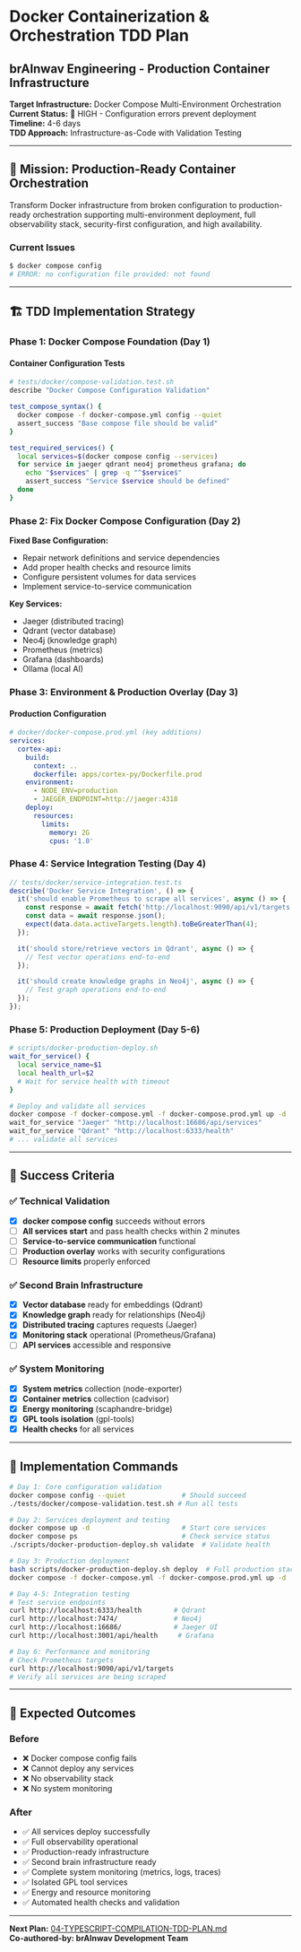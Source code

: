 # Docker Containerization & Orchestration TDD Plan

## brAInwav Engineering - Production Container Infrastructure

**Target Infrastructure:** Docker Compose Multi-Environment Orchestration  
**Current Status:** 🚨 HIGH - Configuration errors prevent deployment  
**Timeline:** 4-6 days  
**TDD Approach:** Infrastructure-as-Code with Validation Testing  

---

## 🎯 Mission: Production-Ready Container Orchestration

Transform Docker infrastructure from broken configuration to production-ready orchestration supporting multi-environment deployment, full observability stack, security-first configuration, and high availability.

### Current Issues

```bash
$ docker compose config
# ERROR: no configuration file provided: not found
```

---

## 🏗️ TDD Implementation Strategy

### Phase 1: Docker Compose Foundation (Day 1)

#### Container Configuration Tests

```bash
# tests/docker/compose-validation.test.sh
describe "Docker Compose Configuration Validation"

test_compose_syntax() {
  docker compose -f docker-compose.yml config --quiet
  assert_success "Base compose file should be valid"
}

test_required_services() {
  local services=$(docker compose config --services)
  for service in jaeger qdrant neo4j prometheus grafana; do
    echo "$services" | grep -q "^$service$"
    assert_success "Service $service should be defined"
  done
}
```

### Phase 2: Fix Docker Compose Configuration (Day 2)

**Fixed Base Configuration:**

- Repair network definitions and service dependencies
- Add proper health checks and resource limits
- Configure persistent volumes for data services
- Implement service-to-service communication

**Key Services:**

- Jaeger (distributed tracing)
- Qdrant (vector database)
- Neo4j (knowledge graph)
- Prometheus (metrics)
- Grafana (dashboards)
- Ollama (local AI)

### Phase 3: Environment & Production Overlay (Day 3)

#### Production Configuration

```yaml
# docker/docker-compose.prod.yml (key additions)
services:
  cortex-api:
    build:
      context: ..
      dockerfile: apps/cortex-py/Dockerfile.prod
    environment:
      - NODE_ENV=production
      - JAEGER_ENDPOINT=http://jaeger:4318
    deploy:
      resources:
        limits:
          memory: 2G
          cpus: '1.0'
```

### Phase 4: Service Integration Testing (Day 4)

```typescript
// tests/docker/service-integration.test.ts
describe('Docker Service Integration', () => {
  it('should enable Prometheus to scrape all services', async () => {
    const response = await fetch('http://localhost:9090/api/v1/targets');
    const data = await response.json();
    expect(data.data.activeTargets.length).toBeGreaterThan(4);
  });

  it('should store/retrieve vectors in Qdrant', async () => {
    // Test vector operations end-to-end
  });

  it('should create knowledge graphs in Neo4j', async () => {
    // Test graph operations end-to-end  
  });
});
```

### Phase 5: Production Deployment (Day 5-6)

```bash
# scripts/docker-production-deploy.sh
wait_for_service() {
  local service_name=$1
  local health_url=$2
  # Wait for service health with timeout
}

# Deploy and validate all services
docker compose -f docker-compose.yml -f docker-compose.prod.yml up -d
wait_for_service "Jaeger" "http://localhost:16686/api/services"
wait_for_service "Qdrant" "http://localhost:6333/health"
# ... validate all services
```

---

## 🎯 Success Criteria

### ✅ Technical Validation

- [x] **docker compose config** succeeds without errors
- [ ] **All services start** and pass health checks within 2 minutes
- [ ] **Service-to-service communication** functional
- [ ] **Production overlay** works with security configurations
- [ ] **Resource limits** properly enforced

### ✅ Second Brain Infrastructure

- [x] **Vector database** ready for embeddings (Qdrant)
- [x] **Knowledge graph** ready for relationships (Neo4j)
- [x] **Distributed tracing** captures requests (Jaeger)
- [x] **Monitoring stack** operational (Prometheus/Grafana)
- [ ] **API services** accessible and responsive

### ✅ System Monitoring

- [x] **System metrics** collection (node-exporter)
- [x] **Container metrics** collection (cadvisor)
- [x] **Energy monitoring** (scaphandre-bridge)
- [x] **GPL tools isolation** (gpl-tools)
- [x] **Health checks** for all services

---

## 🔧 Implementation Commands

```bash
# Day 1: Core configuration validation
docker compose config --quiet              # Should succeed
./tests/docker/compose-validation.test.sh # Run all tests

# Day 2: Services deployment and testing
docker compose up -d                       # Start core services
docker compose ps                          # Check service status
./scripts/docker-production-deploy.sh validate  # Validate health

# Day 3: Production deployment
bash scripts/docker-production-deploy.sh deploy  # Full production stack
docker compose -f docker-compose.yml -f docker-compose.prod.yml up -d

# Day 4-5: Integration testing
# Test service endpoints
curl http://localhost:6333/health        # Qdrant
curl http://localhost:7474/              # Neo4j
curl http://localhost:16686/             # Jaeger UI
curl http://localhost:3001/api/health     # Grafana

# Day 6: Performance and monitoring
# Check Prometheus targets
curl http://localhost:9090/api/v1/targets
# Verify all services are being scraped
```

---

## 🚀 Expected Outcomes

### Before

- ❌ Docker compose config fails
- ❌ Cannot deploy any services
- ❌ No observability stack
- ❌ No system monitoring

### After

- ✅ All services deploy successfully
- ✅ Full observability operational
- ✅ Production-ready infrastructure
- ✅ Second brain infrastructure ready
- ✅ Complete system monitoring (metrics, logs, traces)
- ✅ Isolated GPL tool services
- ✅ Energy and resource monitoring
- ✅ Automated health checks and validation

---

**Next Plan:** [04-TYPESCRIPT-COMPILATION-TDD-PLAN.md](./04-TYPESCRIPT-COMPILATION-TDD-PLAN.md)  
**Co-authored-by: brAInwav Development Team**
